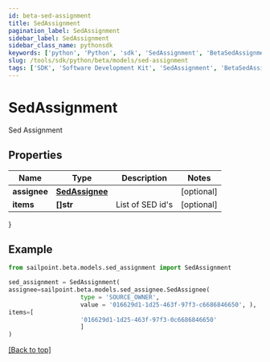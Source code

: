 ```yaml
---
id: beta-sed-assignment
title: SedAssignment
pagination_label: SedAssignment
sidebar_label: SedAssignment
sidebar_class_name: pythonsdk
keywords: ['python', 'Python', 'sdk', 'SedAssignment', 'BetaSedAssignment'] 
slug: /tools/sdk/python/beta/models/sed-assignment
tags: ['SDK', 'Software Development Kit', 'SedAssignment', 'BetaSedAssignment']
---
```


# SedAssignment

Sed Assignment

## Properties

Name | Type | Description | Notes
------------ | ------------- | ------------- | -------------
**assignee** | [**SedAssignee**](sed-assignee) |  | [optional] 
**items** | **[]str** | List of SED id's | [optional] 
}

## Example

```python
from sailpoint.beta.models.sed_assignment import SedAssignment

sed_assignment = SedAssignment(
assignee=sailpoint.beta.models.sed_assignee.SedAssignee(
                    type = 'SOURCE_OWNER', 
                    value = '016629d1-1d25-463f-97f3-c6686846650', ),
items=[
                    '016629d1-1d25-463f-97f3-0c6686846650'
                    ]
)

```
[[Back to top]](#) 

